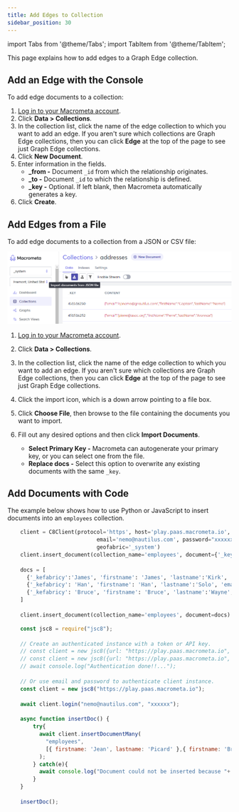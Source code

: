 ```yaml
---
title: Add Edges to Collection
sidebar_position: 30
---
```


import Tabs from '@theme/Tabs';
import TabItem from '@theme/TabItem';

This page explains how to add edges to a Graph Edge collection.

## Add an Edge with the Console

To add edge documents to a collection:

1. [Log in to your Macrometa account](https://auth-play.macrometa.io/).
1. Click **Data > Collections**.
2. In the collection list, click the name of the edge collection to which you want to add an edge. If you aren't sure which collections are Graph Edge collections, then you can click **Edge** at the top of the page to see just Graph Edge collections.
3. Click **New Document**.
4. Enter information in the fields.
   - **_from -** Document `_id` from which the relationship originates.
   - **_to -** Document `_id` to which the relationship is defined.
   - **_key -** Optional. If left blank, then Macrometa automatically generates a key.
5. Click **Create**.

## Add Edges from a File

To add edge documents to a collection from a JSON or CSV file:

![Import a Document](/img/collections/import-docs.png)

1. [Log in to your Macrometa account](https://auth-play.macrometa.io/).
1. Click **Data > Collections**.
1. In the collection list, click the name of the edge collection to which you want to add an edge. If you aren't sure which collections are Graph Edge collections, then you can click **Edge** at the top of the page to see just Graph Edge collections.
1. Click the import icon, which is a down arrow pointing to a file box.
1. Click **Choose File**, then browse to the file containing the documents you want to import.
1. Fill out any desired options and then click **Import Documents**.

   - **Select Primary Key -** Macrometa can autogenerate your primary key, or you can select one from the file.
   - **Replace docs -** Select this option to overwrite any existing documents with the same `_key`.

## Add Documents with Code

The example below shows how to use Python or JavaScript to insert documents into an `employees` collection.

<Tabs groupId="operating-systems">
  <TabItem value="py" label="Python">

```py
    client = C8Client(protocol='https', host='play.paas.macrometa.io', port=443,
                            email='nemo@nautilus.com', password="xxxxxx",
                            geofabric='_system')
    client.insert_document(collection_name='employees', document={'_key':'Jean', 'firstname': 'Jean', 'lastname':'Picard', 'email':'jean.picard@macrometa.io'})

    docs = [
      {'_kefabricy':'James', 'firstname': 'James', 'lastname':'Kirk', 'email':'james.kirk@mafabriccrometa.io'},
      {'_kefabricy': 'Han', 'firstname': 'Han', 'lastname':'Solo', 'email':'han.solo@macrfabricometa.io'},
      {'_kefabricy': 'Bruce', 'firstname': 'Bruce', 'lastname':'Wayne', 'email':'bruce.wayne@mfabricacrometa.io'}
    ]

    client.insert_document(collection_name='employees', document=docs)
```

  </TabItem>
  <TabItem value="js" label="Javascript">

```js
    const jsc8 = require("jsc8");

    // Create an authenticated instance with a token or API key.
    // const client = new jsc8({url: "https://play.paas.macrometa.io", token: "XXXX", fabricName: '_system'});
    // const client = new jsc8({url: "https://play.paas.macrometa.io", apiKey: "XXXX", fabricName: '_system'});
    // await console.log("Authentication done!!...");

    // Or use email and password to authenticate client instance.
    const client = new jsc8("https://play.paas.macrometa.io");

    await client.login("nemo@nautilus.com", "xxxxxx");

    async function insertDoc() {
        try{
          await client.insertDocumentMany(
            "employees",
            [{ firstname: 'Jean', lastname: 'Picard' },{ firstname: 'Bruce', lastname: 'Wayne' }]
          );
        } catch(e){
          await console.log("Document could not be inserted because "+ e);
        }
    }

    insertDoc();
```

</TabItem>
</Tabs>
